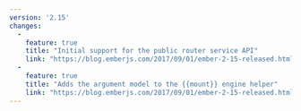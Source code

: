 ```yaml
---
version: '2.15'
changes:
  -
    feature: true
    title: "Initial support for the public router service API"
    link: "https://blog.emberjs.com/2017/09/01/ember-2-15-released.html"
  -
    feature: true
    title: "Adds the argument model to the {{mount}} engine helper"
    link: "https://blog.emberjs.com/2017/09/01/ember-2-15-released.html"
---
```

